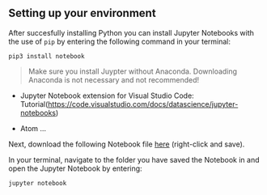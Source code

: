 ## Setting up your environment
After succesfully installing Python you can install Jupyter Notebooks with the use of `pip` by entering the following command in your terminal:

`pip3 install notebook`
> Make sure you install Juypter without Anaconda. Downloading Anaconda is not necessary and not recommended!

- Jupyter Notebook extension for  Visual Studio Code:
Tutorial(https://code.visualstudio.com/docs/datascience/jupyter-notebooks)

- Atom ...

Next, download the following Notebook file [here](/notebook.ipynb) (right-click and save).

In your terminal, navigate to the folder you have saved the Notebook in and open the Jupyter Notebook by entering:

`jupyter notebook`
